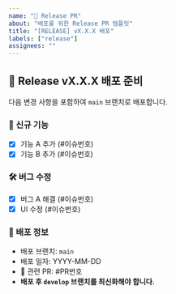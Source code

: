 ```yaml
---
name: "🚀 Release PR"
about: "배포를 위한 Release PR 템플릿"
title: "[RELEASE] vX.X.X 배포"
labels: ["release"]
assignees: ""
---
```


## 🚀 Release vX.X.X 배포 준비
다음 변경 사항을 포함하여 `main` 브랜치로 배포합니다.

### 🎉 신규 기능
- [x] 기능 A 추가 (#이슈번호)
- [x] 기능 B 추가 (#이슈번호)

### 🛠 버그 수정
- [x] 버그 A 해결 (#이슈번호)
- [x] UI 수정 (#이슈번호)

### 📌 배포 정보
- 배포 브랜치: `main`
- 배포 일자: YYYY-MM-DD
- 🔗 관련 PR: #PR번호
- **배포 후 `develop` 브랜치를 최신화해야 합니다.**